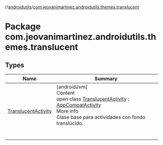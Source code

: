 //[androidutils](../index.md)/[com.jeovanimartinez.androidutils.themes.translucent](index.md)



# Package com.jeovanimartinez.androidutils.themes.translucent  


## Types  
  
|  Name|  Summary| 
|---|---|
| <a name="com.jeovanimartinez.androidutils.themes.translucent/TranslucentActivity///PointingToDeclaration/"></a>[TranslucentActivity](-translucent-activity/index.md)| <a name="com.jeovanimartinez.androidutils.themes.translucent/TranslucentActivity///PointingToDeclaration/"></a>[androidJvm]  <br>Content  <br>open class [TranslucentActivity](-translucent-activity/index.md) : [AppCompatActivity](https://developer.android.com/reference/kotlin/androidx/appcompat/app/AppCompatActivity.html)  <br>More info  <br>Clase base para actividades con fondo translúcido.  <br><br><br>

